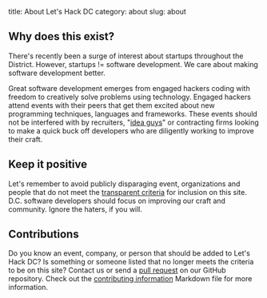 title: About Let's Hack DC
category: about
slug: about

## Why does this exist?
There's recently been a surge of interest about startups throughout the 
District. However, startups != software development. We care about 
making software development better.

Great software development emerges from engaged hackers coding with 
freedom to creatively solve problems using technology. Engaged hackers 
attend events with their peers that get them excited about new programming 
techniques, languages and frameworks. These events should not be 
interfered with by recruiters, 
"[idea guys](http://signalvnoise.com/posts/2188-theres-no-room-for-the-idea-guy)"
or contracting firms looking to make a quick buck off developers who are 
diligently working to improve their craft.

## Keep it positive
Let's remember to avoid publicly disparaging event, organizations and people
that do not meet the [transparent criteria](/criteria.html) for
inclusion on this site. D.C. software developers should focus on improving our 
craft and community. Ignore the haters, if you will.

## Contributions
Do you know an event, company, or person that should be added to Let's Hack DC?
Is something or someone listed that no longer meets the criteria to be on this
site? Contact us or send a 
[pull request](https://github.com/makaimc/letshackdc.github.io/pulls)
on our GitHub repository. Check out the 
[contributing information](https://github.com/makaimc/letshackdc.github.io/blob/gh-pages/CONTRIBUTING.md)
Markdown file for more information.

